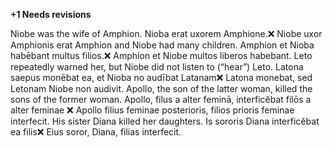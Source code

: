 **+1 Needs revisions**

Niobe was the wife of Amphion.
Nioba erat uxorem Amphione.❌ Niobe uxor Amphionis erat
Amphion and Niobe had many children.
Amphion et Nioba habēbant multus filios.❌ Amphion et Niobe multos liberos habebant.
Leto repeatedly warned her, but Niobe did not listen to (“hear”) Leto.
Latona saepus monēbat ea, et Nioba no audībat Latanam❌  Latona monebat, sed Letonam Niobe non audivit.
Apollo, the son of the latter woman, killed the sons of the former woman.
Apollo, filus a alter feminā, interficĕbat filōs a alter feminae ❌  Apollo filius feminae posterioris, filios prioris feminae interfecit.
His sister Diana killed her daughters.
Is sororis Diana interficĕbat ea filis❌ Eius soror, Diana, filias interfecit.
